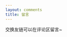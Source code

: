 ```yaml
---
layout: comments
title: 留言
---
```


交换友链可以在评论区留言~


<script type="text/javascript" src="//rf.revolvermaps.com/0/0/6.js?i=532fsgu0qag&amp;m=6&amp;c=ffffff&amp;cr1=f&amp;f=arial&amp;l=" async="async"></script>
